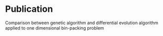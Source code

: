 # Publication

Comparison between genetic algorithm and differential evolution algorithm applied to one dimensional bin-packing problem
